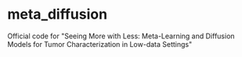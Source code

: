# meta_diffusion
Official code for "Seeing More with Less: Meta-Learning and Diffusion Models for Tumor Characterization in Low-data Settings"
